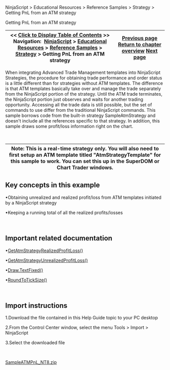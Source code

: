 ﻿


NinjaScript \> Educational Resources \> Reference Samples \> Strategy \> Getting PnL from an ATM strategy






















Getting PnL from an ATM strategy







| \<\< [Click to Display Table of Contents](getting_pnl_from_an_atm_strate.md) \>\> **Navigation:**     [NinjaScript](ninjascript.md) \> [Educational Resources](educational_resources.md) \> [Reference Samples](reference_samples.md) \> [Strategy](strategy2.md) \> Getting PnL from an ATM strategy | [Previous page](entering_on_one_time_frame_and.md) [Return to chapter overview](strategy2.md) [Next page](halting_a_strategy_once_user_d.md) |
| --- | --- |











When integrating Advanced Trade Management templates into NinjaScript Strategies, the procedure for obtaining trade performance and order status is a little different than for strategies without ATM templates. The difference is that ATM templates basically take over and manage the trade separately from the NinjaScript portion of the strategy. Until the ATM trade terminates, the NinjaScript portion just observes and waits for another trading opportunity. Accessing all the trade data is still possible, but the set of commands to use differ from the traditional NinjaScript commands. This sample borrows code from the built\-in strategy SampleAtmStrategy and doesn't include all the references specific to that strategy. In addition, this sample draws some profit/loss information right on the chart.


 




| Note: This is a real\-time strategy only. You will also need to first setup an ATM template titled "AtmStrategyTemplate" for this sample to work. You can set this up in the SuperDOM or Chart Trader windows. |
| --- |



## 


## 


## Key concepts in this example


•Obtaining unrealized and realized profit/loss from ATM templates initiated by a NinjaScript strategy

•Keeping a running total of all the realized profits/losses

 


## Important related documentation


•[GetAtmStrategyRealizedProfitLoss()](getatmstrategyrealizedprofitlo.md)

•[GetAtmStrategyUnrealizedProfitLoss()](getatmstrategyunrealizedprofit.md)

•[Draw.TextFixed()](draw_textfixed.md)

•[RoundToTickSize()](roundtoticksize.md)

 


## Import instructions


1\.Download the file contained in this Help Guide topic to your PC desktop

2\.From the Control Center window, select the menu Tools \> Import \> NinjaScript

3\.Select the downloaded file

 


[SampleATMPnL\_NT8\.zip](https://ninjatrader.com/support/helpGuides/nt8/samples/SampleATMPnL_NT8.zip)








